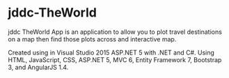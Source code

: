 # jddc-TheWorld
jddc TheWorld App is an application to allow you to plot travel destinations on a map then find those plots across and interactive map.

Created using in Visual Studio 2015 ASP.NET 5 with .NET and C#. Using HTML, JavaScript, CSS, ASP.NET 5, MVC 6, Entity Framework 7, Bootstrap 3, and AngularJS 1.4.
